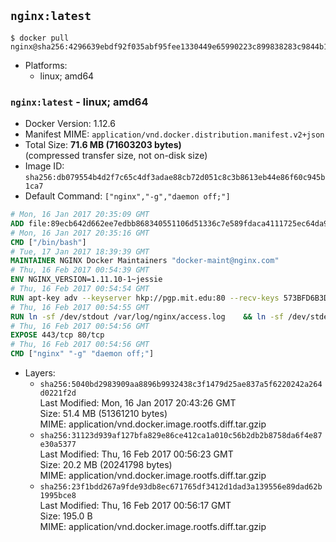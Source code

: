 ## `nginx:latest`

```console
$ docker pull nginx@sha256:4296639ebdf92f035abf95fee1330449e65990223c899838283c9844b1aaac4c
```

-	Platforms:
	-	linux; amd64

### `nginx:latest` - linux; amd64

-	Docker Version: 1.12.6
-	Manifest MIME: `application/vnd.docker.distribution.manifest.v2+json`
-	Total Size: **71.6 MB (71603203 bytes)**  
	(compressed transfer size, not on-disk size)
-	Image ID: `sha256:db079554b4d2f7c65c4df3adae88cb72d051c8c3b8613eb44e86f60c945b1ca7`
-	Default Command: `["nginx","-g","daemon off;"]`

```dockerfile
# Mon, 16 Jan 2017 20:35:09 GMT
ADD file:89ecb642d662ee7edbb868340551106d51336c7e589fdaca4111725ec64da957 in / 
# Mon, 16 Jan 2017 20:35:16 GMT
CMD ["/bin/bash"]
# Tue, 17 Jan 2017 18:39:39 GMT
MAINTAINER NGINX Docker Maintainers "docker-maint@nginx.com"
# Thu, 16 Feb 2017 00:54:39 GMT
ENV NGINX_VERSION=1.11.10-1~jessie
# Thu, 16 Feb 2017 00:54:54 GMT
RUN apt-key adv --keyserver hkp://pgp.mit.edu:80 --recv-keys 573BFD6B3D8FBC641079A6ABABF5BD827BD9BF62 	&& echo "deb http://nginx.org/packages/mainline/debian/ jessie nginx" >> /etc/apt/sources.list 	&& apt-get update 	&& apt-get install --no-install-recommends --no-install-suggests -y 						ca-certificates 						nginx=${NGINX_VERSION} 						nginx-module-xslt 						nginx-module-geoip 						nginx-module-image-filter 						nginx-module-perl 						nginx-module-njs 						gettext-base 	&& rm -rf /var/lib/apt/lists/*
# Thu, 16 Feb 2017 00:54:55 GMT
RUN ln -sf /dev/stdout /var/log/nginx/access.log 	&& ln -sf /dev/stderr /var/log/nginx/error.log
# Thu, 16 Feb 2017 00:54:56 GMT
EXPOSE 443/tcp 80/tcp
# Thu, 16 Feb 2017 00:54:56 GMT
CMD ["nginx" "-g" "daemon off;"]
```

-	Layers:
	-	`sha256:5040bd2983909aa8896b9932438c3f1479d25ae837a5f6220242a264d0221f2d`  
		Last Modified: Mon, 16 Jan 2017 20:43:26 GMT  
		Size: 51.4 MB (51361210 bytes)  
		MIME: application/vnd.docker.image.rootfs.diff.tar.gzip
	-	`sha256:31123d939af127bfa829e86ce412ca1a010c56b2db2b8758da6f4e87e30a5377`  
		Last Modified: Thu, 16 Feb 2017 00:56:23 GMT  
		Size: 20.2 MB (20241798 bytes)  
		MIME: application/vnd.docker.image.rootfs.diff.tar.gzip
	-	`sha256:23f1bdd267a9fde93db8ec671765df3412d1dad3a139556e89dad62b1995bce8`  
		Last Modified: Thu, 16 Feb 2017 00:56:17 GMT  
		Size: 195.0 B  
		MIME: application/vnd.docker.image.rootfs.diff.tar.gzip
